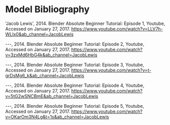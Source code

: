 # Model Bibliography

'Jacob Lewis', 2014. Blender Absolute Beginner Tutorial: Episode 1, Youtube, Accessed on January 27, 2017. https://www.youtube.com/watch?v=LLV7h-WLIx0&ab_channel=JacobLewis

---, 2014. Blender Absolute Beginner Tutorial: Episode 2, Youtube, Accessed on January 27, 2017. https://www.youtube.com/watch?v=3zxMd6HbG4k&ab_channel=JacobLewis

---, 2014. Blender Absolute Beginner Tutorial: Episode 3, Youtube, Accessed on January 27, 2017. https://www.youtube.com/watch?v=t-grDsMg6_k&ab_channel=JacobLewis

---, 2014. Blender Absolute Beginner Tutorial: Episode 4, Youtube, Accessed on January 27, 2017. https://www.youtube.com/watch?v=5tG2wSNCBmE&ab_channel=JacobLewis

---, 2014. Blender Absolute Beginner Tutorial: Episode 5, Youtube, Accessed on January 27, 2017. https://www.youtube.com/watch?v=OKarOm3N4Lg&t=1s&ab_channel=JacobLewis
